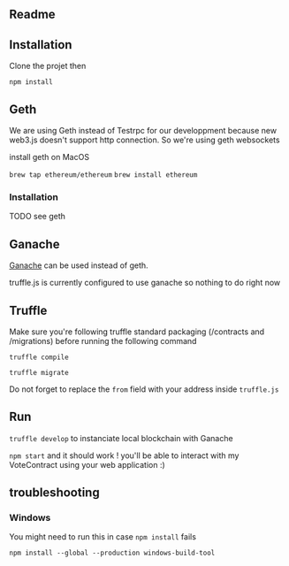 ## Readme



## Installation

Clone the projet then

`npm install`


## Geth

We are using Geth instead of Testrpc for our developpment because new web3.js doesn't support http connection. So we're using geth websockets

install geth on MacOS

`brew tap ethereum/ethereum`
`brew install ethereum`

### Installation

TODO see geth

## Ganache

[Ganache](https://github.com/trufflesuite/ganache) can be used instead of geth.

truffle.js is currently configured to use ganache so nothing to do right now

## Truffle

Make sure you're following truffle standard packaging (/contracts and /migrations) before running the following command

`truffle compile`

`truffle migrate`

Do not forget to replace the `from` field with your address inside `truffle.js`

## Run


`truffle develop` to instanciate local blockchain with Ganache

`npm start` and it should work ! you'll be able to interact with my VoteContract using your web application :)


## troubleshooting

### Windows

You might need to run this in case `npm install` fails

`npm install --global --production windows-build-tool`